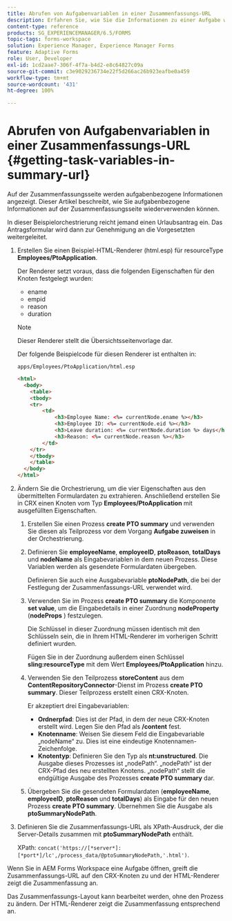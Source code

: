 ```yaml
---
title: Abrufen von Aufgabenvariablen in einer Zusammenfassungs-URL
description: Erfahren Sie, wie Sie die Informationen zu einer Aufgabe wiederverwenden und eine Zusammenfassungs-URL für die Zusammenfassung oder Beschreibung einer Aufgabe generieren.
content-type: reference
products: SG_EXPERIENCEMANAGER/6.5/FORMS
topic-tags: forms-workspace
solution: Experience Manager, Experience Manager Forms
feature: Adaptive Forms
role: User, Developer
exl-id: 1cd2aae7-306f-4f7a-b4d2-e8c64827c09a
source-git-commit: c3e9029236734e22f5d266ac26b923eafbe0a459
workflow-type: tm+mt
source-wordcount: '431'
ht-degree: 100%

---
```


# Abrufen von Aufgabenvariablen in einer Zusammenfassungs-URL {#getting-task-variables-in-summary-url}

Auf der Zusammenfassungsseite werden aufgabenbezogene Informationen angezeigt. Dieser Artikel beschreibt, wie Sie aufgabenbezogene Informationen auf der Zusammenfassungsseite wiederverwenden können.

In dieser Beispielorchestrierung reicht jemand einen Urlaubsantrag ein. Das Antragsformular wird dann zur Genehmigung an die Vorgesetzten weitergeleitet.

1. Erstellen Sie einen Beispiel-HTML-Renderer (html.esp) für resourceType **Employees/PtoApplication**.

   Der Renderer setzt voraus, dass die folgenden Eigenschaften für den Knoten festgelegt wurden:

   * ename
   * empid
   * reason
   * duration

   >[!NOTE]
   >
   >Dieser Renderer stellt die Übersichtsseitenvorlage dar.

   Der folgende Beispielcode für diesen Renderer ist enthalten in:

   `apps/Employees/PtoApplication/html.esp`

   ```html
   <html>
     <body>
       <table>
       <tbody>
       <tr>
           <td>
               <h3>Employee Name: <%= currentNode.ename %></h3>
               <h3>Employee ID: <%= currentNode.eid %></h3>
               <h3>Leave duration: <%= currentNode.duration %> days</h3>
               <h3>Reason: <%= currentNode.reason %></h3>
           </td>
       </tr>
       </tbody>
       </table>
     </body>
   </html>
   ```

1. Ändern Sie die Orchestrierung, um die vier Eigenschaften aus den übermittelten Formulardaten zu extrahieren. Anschließend erstellen Sie in CRX einen Knoten vom Typ **Employees/PtoApplication** mit ausgefüllten Eigenschaften.

   1. Erstellen Sie einen Prozess **create PTO summary** und verwenden Sie diesen als Teilprozess vor dem Vorgang **Aufgabe zuweisen** in der Orchestrierung.
   1. Definieren Sie **employeeName**, **employeeID**, **ptoReason**, **totalDays** und **nodeName** als Eingabevariablen in dem neuen Prozess. Diese Variablen werden als gesendete Formulardaten übergeben.

      Definieren Sie auch eine Ausgabevariable **ptoNodePath**, die bei der Festlegung der Zusammenfassungs-URL verwendet wird.

   1. Verwenden Sie im Prozess **create PTO summary** die Komponente **set value**, um die Eingabedetails in einer Zuordnung **nodeProperty** (**nodeProps** ) festzulegen.

      Die Schlüssel in dieser Zuordnung müssen identisch mit den Schlüsseln sein, die in Ihrem HTML-Renderer im vorherigen Schritt definiert wurden.

      Fügen Sie in der Zuordnung außerdem einen Schlüssel **sling:resourceType** mit dem Wert **Employees/PtoApplication** hinzu.

   1. Verwenden Sie den Teilprozess **storeContent** aus dem **ContentRepositoryConnector**-Dienst im Prozess **create PTO summary**. Dieser Teilprozess erstellt einen CRX-Knoten.

      Er akzeptiert drei Eingabevariablen:

      * **Ordnerpfad**: Dies ist der Pfad, in dem der neue CRX-Knoten erstellt wird. Legen Sie den Pfad als **/content** fest.
      * **Knotenname**: Weisen Sie diesem Feld die Eingabevariable „nodeName“ zu. Dies ist eine eindeutige Knotennamen-Zeichenfolge.
      * **Knotentyp**: Definieren Sie den Typ als **nt:unstructured**. Die Ausgabe dieses Prozesses ist „nodePath“. „nodePath“ ist der CRX-Pfad des neu erstellten Knotens. „nodePath“ stellt die endgültige Ausgabe des Prozesses **create PTO summary** dar.

   1. Übergeben Sie die gesendeten Formulardaten (**employeeName**, **employeeID**, **ptoReason** und **totalDays**) als Eingabe für den neuen Prozess **create PTO summary**. Übernehmen Sie die Ausgabe als **ptoSummaryNodePath**.

1. Definieren Sie die Zusammenfassungs-URL als XPath-Ausdruck, der die Server-Details zusammen mit **ptoSummaryNodePath** enthält.

   XPath: `concat('https://[*server*]:[*port*]/lc',/process_data/@ptoSummaryNodePath,'.html')`.

Wenn Sie in AEM Forms Workspace eine Aufgabe öffnen, greift die Zusammenfassungs-URL auf den CRX-Knoten zu und der HTML-Renderer zeigt die Zusammenfassung an.

Das Zusammenfassungs-Layout kann bearbeitet werden, ohne den Prozess zu ändern. Der HTML-Renderer zeigt die Zusammenfassung entsprechend an.
